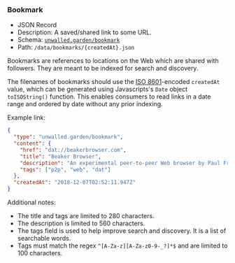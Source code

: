 ### Bookmark

 - JSON Record
 - Description: A saved/shared link to some URL.
 - Schema: [`unwalled.garden/bookmark`](./bookmark.json)
 - Path: `/data/bookmarks/{createdAt}.json`

Bookmarks are references to locations on the Web which are shared with followers. They are meant to be indexed for search and discovery.

The filenames of bookmarks should use the [ISO 8601](https://tools.ietf.org/html/rfc3339)-encoded `createdAt` value, which can be generated using Javascripts's `Date` object `toISOString()` function. This enables consumers to read links in a date range and ordered by date without any prior indexing.

Example link:

```json
{
  "type": "unwalled.garden/bookmark",
  "content": {
    "href": "dat://beakerbrowser.com",
    "title": "Beaker Browser",
    "description": "An experimental peer-to-peer Web browser by Paul Frazee. Built using the dat protocol.",
    "tags": ["p2p", "web", "dat"]
  },
  "createdAt": "2018-12-07T02:52:11.947Z"
}
```

Additional notes:

 - The title and tags are limited to 280 characters.
 - The description is limited to 560 characters.
 - The tags field is used to help improve search and discovery. It is a list of searchable words.
 - Tags must match the regex `^[A-Za-z][A-Za-z0-9-_?]*$` and are limited to 100 characters.
